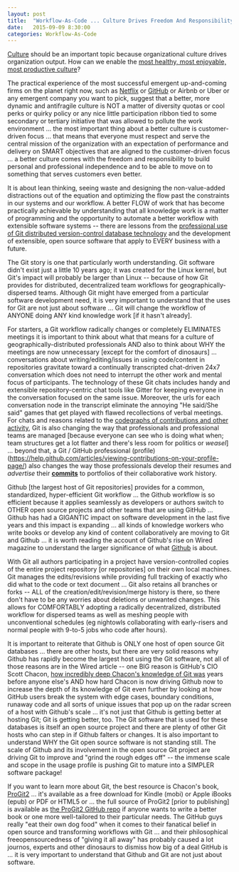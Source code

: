 ```yaml
---
layout: post
title:  "Workflow-As-Code ... Culture Drives Freedom And Responsibility"
date:   2015-09-09 8:30:00
categories: Workflow-As-Code
---
```

[Culture](http://www.forbes.com/sites/joshbersin/2015/03/13/culture-why-its-the-hottest-topic-in-business-today/) should be an important topic because organizational culture drives organization output.  How can we enable the [most healthy, most enjoyable, most productive culture](http://www.slideshare.net/reed2001/culture-1798664)?  

The practical experience of the most successful emergent up-and-coming firms on the planet right now, such as [Netflix](http://techblog.netflix.com/) or [GitHub](https://youtu.be/2fBNuK6CRmA?t=54m46s) or Airbnb or Uber or any emergent company you want to pick, suggest that a better, more dynamic and antifragile culture is NOT a matter of diversity quotas or cool perks or quirky policy or any nice little participation ribbon tied to some secondary or tertiary initiative that was allowed to pollute the work environment ... the most important thing about a better culture is customer-driven focus ... that means that everyone must respect and serve the central mission of the organization with an expectation of performance and delivery on SMART objectives that are aligned to the customer-driven focus ... a better culture comes with the freedom and responsibility to build personal and professional independence and to be able to move on to something that serves customers even better.  

It is about lean thinking, seeing waste and designing the non-value-added distractions out of the equation and optimizing the flow past the constraints in our systems and our workflow.   A better FLOW of work that has become practically achievable by understanding that all knowledge work is a matter of programming and the opportunity to automate a better workflow with extensible software systems -- there are lessons from the [professional use of Git distributed version-control database technology](http://git-scm.com/book/en/v2) and the development of extensible, open source software that apply to EVERY business with a future.  

The Git story is one that particularly worth understanding.  Git software didn't exist just a little 10 years ago; it was created for the Linux kernel, but Git's impact will probably be larger than Linux -- because of how Git provides for distributed, decentralized team workflows for geographically-dispersed teams.  Although Git might have emerged from a particular software development need, it is very important to understand that the uses for Git are not just about software ... Git will change the workflow of ANYONE doing ANY kind knowledge work [if it hasn't already].

For starters, a Git workflow radically changes or completely ELIMINATES meetings it is important to think about what that means for a culture of geographically-distributed professionals AND also to think about WHY the meetings are now unnecessary [except for the comfort of dinosaurs] ... conversations about writing/editing/issues in using code/content in repositories gravitate toward a continually transcripted chat-driven 24x7 conversation which does not need to interrupt the other work and mental focus of participants.  The technology of these Git chats includes handy and extensible repository-centric chat tools like Gitter for keeping everyone in the conversation focused on the same issue.  Moreover, the urls for each conversation node in the transcript eliminate the annoying "He said/She said" games that get played with flawed recollections of verbal meetings.  For chats and reasons related to the [codegraphs of contributions and other activity](https://help.github.com/categories/graphs-and-contributions/), Git is also changing the way that professionals and professional teams are managed [because everyone can see who is doing what when; team structures get a lot flatter and there's less room for politics or *weasel*] ... beyond that, a Git / GitHub professional (profile)(https://help.github.com/articles/viewing-contributions-on-your-profile-page/) also changes the way those professionals develop their resumes and *advertise* their **[commits](https://help.github.com/categories/commits/)** to portfolios of their collaborative work history.

Github [the largest host of Git repositories] provides for a common, standardized, hyper-efficient Git workflow ... the Github workflow is so efficient because it applies seamlessly as developers or authors switch to OTHER open source projects and other teams that are using GitHub ... Github has had a GIGANTIC impact on software development in the last five years and this impact is expanding ... all kinds of knowledge workers who write books or develop any kind of content collaboratively are moving to Git and Github  ... it is worth reading the account of Github's rise on Wired magazine to understand the larger significance of what [Github](http://www.wired.com/tag/github/) is about.

With Git all authors participating in a project have version-controlled copies of the entire project repository [or repositories] on their own local machines.  Git manages the edits/revisions while providing full tracking of exactly who did what to the code or text document ... Git also retains all branches or forks -- ALL of the creation/edit/revision/merge history is there, so there don't have to be any worries about deletions or unwanted changes.  This allows for COMFORTABLY adopting a radically decentralized, distributed workflow for dispersed teams as well as meshing people with unconventional schedules (eg nightowls collaborating with early-risers and normal people with 9-to-5 jobs who code after hours).

It is important to reiterate that Github is ONLY one host of open source Git databases ... there are other hosts, but there are very solid reasons why Github has rapidly become the largest host using the Git software, not all of those reasons are in the Wired article -- one BIG reason is GitHub's CIO Scott Chacon, [how incredibly deep Chacon's knowledge of Git was](https://youtu.be/ZDR433b0HJY) years before anyone else's AND how hard Chacon is now driving Github now to increase the depth of its knowledge of Git even further by looking at how GitHub users break the system with edge cases, boundary conditions, runaway code and all sorts of unique issues that pop up on the radar screen of a host with Github's scale ... it's not just that Github is getting better at hosting Git; Git is getting better, too.  The Git software that is used for these databases is itself an open source project and there are plenty of other Git hosts who can step in if Github falters or changes. It is also important to understand WHY the Git open source software is not standing still.  The scale of Github and its involvement in the open source Git project are driving Git to improve and "grind the rough edges off" -- the immense scale and scope in the usage profile is pushing Git to mature into a SIMPLER software package!   

If you want to learn more about Git, the best resource is Chacon's book, [ProGit2](https://github.com/progit/progit2) ... it's available as a free download for Kindle (mobi) or Apple iBooks (epub) or PDF or HTML5 or ... the full source of ProGit2 [prior to publishing] is available as [the ProGit2 GitHub repo](https://github.com/progit/progit2) if anyone wants to write a better book or one more well-tailored to their particular needs.  The GitHub guys really "eat their own dog food" when it comes to their fanatical belief in open source and transforming workflows with Git ... and their philosophical freeopensourcedness of "giving it all away" has probably caused a lot journos, experts and other dinosaurs to dismiss how big of a deal GitHub is ... it is very important to understand that Github and Git are not just about software.
